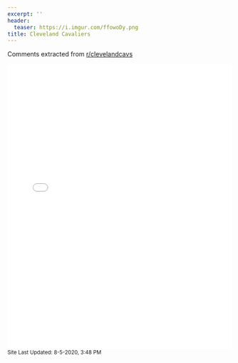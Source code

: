 ```yaml
---
excerpt: ''
header:
  teaser: https://i.imgur.com/ffowoDy.png
title: Cleveland Cavaliers
---
```


Comments extracted from [r/clevelandcavs](https://reddit.com/r/clevelandcavs)
<iframe id="igraph" scrolling="no" style="border:none;" seamless="seamless" src="/plots/NBA/CLE.html" height="640" width="100%"></iframe>
<small>Site Last Updated: 8-5-2020, 3:48 PM</small>